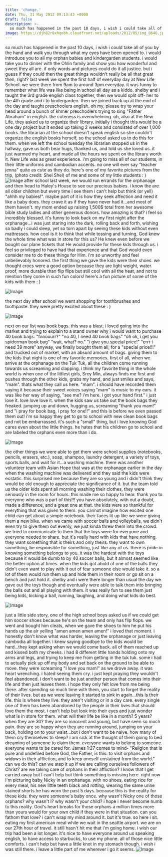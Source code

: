 ```yaml
---
title: 'change.'
date: Thu, 31 May 2012 09:13:43 +0000
draft: false
description: >-
  so much has happened in the past 10 days, i wish i could take all of you by the hand and walk you through what my eyes have been opened to.
image: https://djh82r8xhqebh.cloudfront.net/uploads/2012/05/img_8646.jpg
---
```


so much has happened in the past 10 days, i wish i could take all of you by the hand and walk you through what my eyes have been opened to. i would introduce you to all my orphan babies and kindergarden students. i would take you to dinner with the Ohlin family and show you how wonderful and sweet they all are. if only words and pictures could do it all justice. but i guess if they could then the great things wouldn't really be all that great then, right? last week we spent the first half of everyday day at New Life School. we were there from 9am to around 3pm everyday. it was funny to remember what life was like being in school all day as a kiddo. shelby and i taught the 3rd grade english class together, then we would split off- her to the 4th grade and i to kindergarden. then we joined back up at the end of the day and taught preschoolers english. oh my, please try to wrap your head around a bunch of khmer preschoolers trying to sing "Father Abraham" in english. the cuteness is overwhelming. oh, also at the New Life, they asked us to organize their library. initially i thought this would be a one day project but it ended up taking 2 weeks and consisted of over 1,000 books. the librarian at the school doesn't speak english so she couldn't organize the english books herself, so the school asked us to do this for them. when we left the school tuesday the librarian stopped us in the hallway, gave us both bear hugs, thanked us, and told us she loved us. it just warmed my heart, and made all the hours we spent on the library worth it. New Life was as great experience. i'm going to miss all of our students, in their little uniforms and cambodian accents. no one will ever say "teacher jenna" quite as cute as they do. here's one of my favorite pictures from the trip, (photo credit: Shel Shel) of me and some of my little students : ) ![Image](https://djh82r8xhqebh.cloudfront.net/uploads/2012/05/img_8646.jpg) after school last week, we would run errands for the orphanage and then head to Haley's House to see our precious babies. i know the are all older children but every time i see them i can't help but think (or yell) "ahhh my babies!". maybe part of it is how they seek affection and need it like a baby does. they crave it as if they have never had it...and most of them haven't. my mom ended up raising 1,500$ total from her awesome bible study ladies and other generous donors. how amazing is that? i feel so incredibly blessed. it's funny to look back on my first night after the orphanage...i was just staring into the dark, rolling back and forth, wishing so badly i could sleep, yet so torn apart by seeing these kids without even mattresses. how cool is it to think that while tossing and turning, God knew the whole time what was in store for this us? He knew even before we bought our plane tickets that He would provide for these kids through us. i feel so privileged to have had that experience and that God would even consider me to do these things for Him. i'm so unworthy and feel unbelievably honored. the first thing we gave the kids were their shoes. we thought crocs were a good option because they are light weight, water proof, more durable than flip flips but still cool with all the heat, and not to mention they come in such fun colors! here's a fun picture of some of the kids with them : )

![Image](https://djh82r8xhqebh.cloudfront.net/uploads/2012/05/img_8528.jpg)

the next day after school we went shopping for toothbrushes and toothpaste. they were pretty excited about these : )

![Image](https://djh82r8xhqebh.cloudfront.net/uploads/2012/05/img_8592.jpg)

next on our list was book bags. this was a blast. i loved going into the market and trying to explain to a stand owner why i would want to purchase 40 book bags. "fooouurr?" "no 40, I need 40 book bags" "oh ok, i get you spiderman book bag" "wait, what? no." "i give you special price!" "errr i need 39 more" anyway, we finally bought them all, for a "special price!!!" and trucked out of market, with an absurd amount of bags. giving them to the kids that night is one of my favorite memories. first of all, when we arrive at the orphanage on the Tuk Tuk, all the children come running towards us screaming and clapping. i think my favorite thing in the whole world is when one of the littlest girls, Srey Min, always finds me first and pushes through the other kids, grabs my hand, and just smiles and says, "mam". thats what they call us here. "mam". i should have recorded them saying it because their sweet voices saying "mam" is music to my ears. it was like her way of saying, "see me? i'm here. i got your hand first." i just love it. love love love it. when the kids saw us take out the book bags they freaked. jumping up and down, hugging us, screaming "thank you mam!" and "i pray for book bag, i pray for one!!" and this is before we even passed them out! i'm so happy they get to go to school with new clean book bags and not be embarrassed. it's such a "small" thing, but i love knowing God cares even about the little things. he hates that his children go to school and are labeled the orphans even more than i do.

![Image](https://djh82r8xhqebh.cloudfront.net/uploads/2012/05/img_8685.jpg)

the other things we were able to get them were school supplies (notebooks, pencils, erasers, etc.), soap, shampoo, laundry detergent, a variety of toys, sports balls, and wait for it...a washing machine. there was another volunteer team with Asian Hope that was at the orphanage earlier in the day when the washing machine was delivered and they said the kids were ecstatic. this surprised me because they are so young and i didn't think they would be old enough to appreciate the significance of it. but the team told us the older kids spent all morning washing their clothes, they were seriously in the room for hours. this made me so happy to hear. thank you to everyone who was a part of this!!! you have absolutely, with out a doubt, made a difference, and a great one at that. the kids were so thankful for everything that was given to them. you cannot imagine how excited one child can get about a simple notebook. their faces lit up like we were giving them a new bike. when we came with soccer balls and volleyballs, we didn't even try to give them out evenly, we just kinda threw them into the crowd. we tried to communicate to them that the toys were for everyone and everyone needed to share. but it's really hard with kids that have nothing. they want something that is theirs and only theirs. they want to own something, be responsible for something, just like any of us. there is pride in knowing something belongs to you. it was the hardest with the toys because it would be dumb to by 40 soccer balls, but it almost seemed like the better option at times. when the kids got ahold of one of the balls they didn't even want to play with it out of fear someone else would take it. so a lot of them would run them up and hide them in their room or go sit on a bench and just hold it. shelby and i were there longer than usual the day we gave out the toys though and eventually were able to talk them into bringing the balls out and all playing with them. it was really fun to see them just being kids, kicking a ball, running, laughing, and doing what kids do best.

![Image](https://djh82r8xhqebh.cloudfront.net/uploads/2012/05/img_8302.jpg)

just a little side story, one of the high school boys asked us if we could get him soccer shoes because he's on the team and only has flip flops. we went and bought him cleats, when we gave the shoes to him he put his hands up the air yelling "amen amen amen amen!" i loved that moment. i honestly don't know what was harder, leaving the orphanage or just leaving cambodia all together. i knew saying goodbye to the kids would be hard...they kept asking when we would come back. all of them reached up and kissed both my cheeks. i had 8 different little hands holding onto my arms and legs, and trying to keep me from getting in the tuk tuk. some i had to actually pick up off my body and set back on the ground to be able to move. they were screaming "I love you mam!" as we drove away. it was heart wrenching. i hated seeing them cry. i just kept praying they wouldn't feel abandoned. i don't want to be just another person that comes into their life and then just leaves them. i hope they only felt love from me being there. after spending so much time with them, you start to forget the reality of their lives. but as we were leaving it started to sink in again...this is their life. this is where they live. they aren't visiting or in a day care. every single one of them has been abandoned by the people in their lives that should love them the most. i can't help but look into their eyes and just wonder what is in store for them. what will their life be like in a month? 5 years? when they are 30? they are so innocent and young, but have seen so much pain. they are so happy when they are running around, jumping on your back, holding on to your waist...but i don't want to be naive. how many of them cry themselves to sleep? i am sick at the thought of them going to bed dreaming of someone to claim them. everyone wants to belong to someone. everyone wants to be cared for. James 1:27 comes to mind- "Religion that is pure and undefiled before God, the Father, is this: to visit orphans and widows in their affliction, and to keep oneself unstained from the world." can we do this? can we step it up if we are calling ourselves followers of Christ? are we taking care of orphans in their affliction? I know that I get carried away but I can't help but think something is missing here. right now I'm picturing baby Nicky in an orphanage. with no shoes, eating rice for every meal, his new little teeth black and rotting, wearing the same urine stained shorts he has worn the past 5 days. because this is the reality for these kids. they were someone's baby once. why wasn't Nicky one of those orphans? why wasn't I? why wasn't your child? i hope i never become numb to this reality. God's heart breaks for those orphans a million times more than yours would for your own child if they were in that situation. can you fathom that love? i can't wrap my mind around it. but it's true. so here i sit. eating my first american meal while we wait in the seattle airport. we are on our 27th hour of travel. it still hasn't hit me that i'm going home. i wish our trip had been a lot longer. it's nice to have everyone around us speaking english, to have access to starbucks, to use my phone. all of those nice little comforts. i can't help but have a little knot in my stomach though. i wish i was still there. i leave a little part of me wherever i go it seems. ![Image](https://djh82r8xhqebh.cloudfront.net/uploads/2012/05/img_9161.jpg)